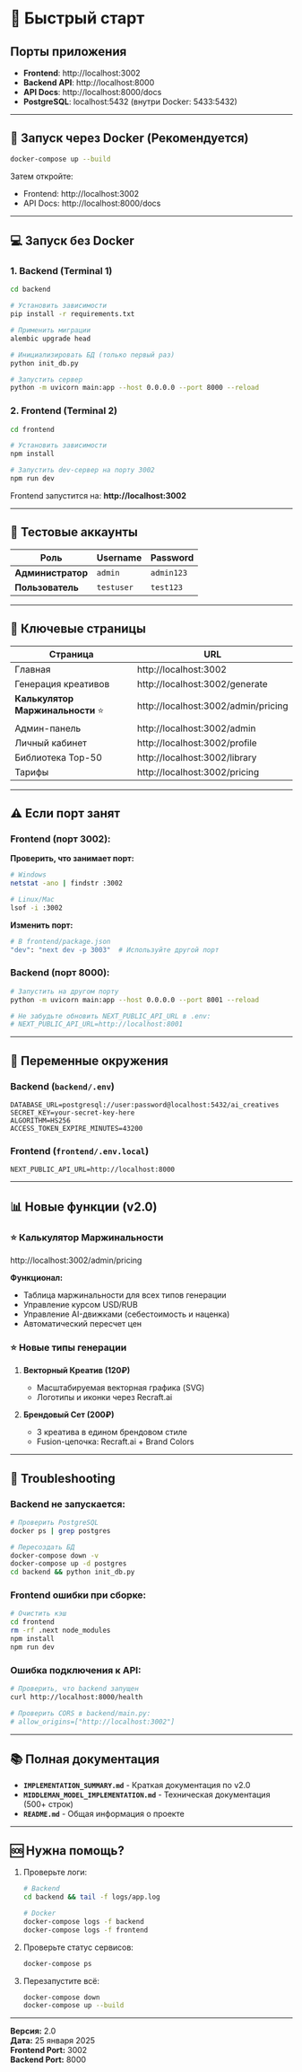 # 🚀 Быстрый старт

## Порты приложения

- **Frontend**: http://localhost:3002
- **Backend API**: http://localhost:8000
- **API Docs**: http://localhost:8000/docs
- **PostgreSQL**: localhost:5432 (внутри Docker: 5433:5432)

---

## 🐳 Запуск через Docker (Рекомендуется)

```bash
docker-compose up --build
```

Затем откройте:
- Frontend: http://localhost:3002
- API Docs: http://localhost:8000/docs

---

## 💻 Запуск без Docker

### 1. Backend (Terminal 1)

```bash
cd backend

# Установить зависимости
pip install -r requirements.txt

# Применить миграции
alembic upgrade head

# Инициализировать БД (только первый раз)
python init_db.py

# Запустить сервер
python -m uvicorn main:app --host 0.0.0.0 --port 8000 --reload
```

### 2. Frontend (Terminal 2)

```bash
cd frontend

# Установить зависимости
npm install

# Запустить dev-сервер на порту 3002
npm run dev
```

Frontend запустится на: **http://localhost:3002**

---

## 👤 Тестовые аккаунты

| Роль | Username | Password |
|------|----------|----------|
| **Администратор** | `admin` | `admin123` |
| **Пользователь** | `testuser` | `test123` |

---

## 🎯 Ключевые страницы

| Страница | URL |
|----------|-----|
| Главная | http://localhost:3002 |
| Генерация креативов | http://localhost:3002/generate |
| **Калькулятор Маржинальности** ⭐ | http://localhost:3002/admin/pricing |
| Админ-панель | http://localhost:3002/admin |
| Личный кабинет | http://localhost:3002/profile |
| Библиотека Top-50 | http://localhost:3002/library |
| Тарифы | http://localhost:3002/pricing |

---

## ⚠️ Если порт занят

### Frontend (порт 3002):

**Проверить, что занимает порт:**
```bash
# Windows
netstat -ano | findstr :3002

# Linux/Mac
lsof -i :3002
```

**Изменить порт:**
```bash
# В frontend/package.json
"dev": "next dev -p 3003"  # Используйте другой порт
```

### Backend (порт 8000):

```bash
# Запустить на другом порту
python -m uvicorn main:app --host 0.0.0.0 --port 8001 --reload

# Не забудьте обновить NEXT_PUBLIC_API_URL в .env:
# NEXT_PUBLIC_API_URL=http://localhost:8001
```

---

## 🔧 Переменные окружения

### Backend (`backend/.env`)

```env
DATABASE_URL=postgresql://user:password@localhost:5432/ai_creatives
SECRET_KEY=your-secret-key-here
ALGORITHM=HS256
ACCESS_TOKEN_EXPIRE_MINUTES=43200
```

### Frontend (`frontend/.env.local`)

```env
NEXT_PUBLIC_API_URL=http://localhost:8000
```

---

## 📊 Новые функции (v2.0)

### ⭐ Калькулятор Маржинальности
http://localhost:3002/admin/pricing

**Функционал:**
- Таблица маржинальности для всех типов генерации
- Управление курсом USD/RUB
- Управление AI-движками (себестоимость и наценка)
- Автоматический пересчет цен

### ⭐ Новые типы генерации

1. **Векторный Креатив (120₽)**
   - Масштабируемая векторная графика (SVG)
   - Логотипы и иконки через Recraft.ai

2. **Брендовый Сет (200₽)**
   - 3 креатива в едином брендовом стиле
   - Fusion-цепочка: Recraft.ai + Brand Colors

---

## 🐛 Troubleshooting

### Backend не запускается:

```bash
# Проверить PostgreSQL
docker ps | grep postgres

# Пересоздать БД
docker-compose down -v
docker-compose up -d postgres
cd backend && python init_db.py
```

### Frontend ошибки при сборке:

```bash
# Очистить кэш
cd frontend
rm -rf .next node_modules
npm install
npm run dev
```

### Ошибка подключения к API:

```bash
# Проверить, что backend запущен
curl http://localhost:8000/health

# Проверить CORS в backend/main.py:
# allow_origins=["http://localhost:3002"]
```

---

## 📚 Полная документация

- **`IMPLEMENTATION_SUMMARY.md`** - Краткая документация по v2.0
- **`MIDDLEMAN_MODEL_IMPLEMENTATION.md`** - Техническая документация (500+ строк)
- **`README.md`** - Общая информация о проекте

---

## 🆘 Нужна помощь?

1. Проверьте логи:
   ```bash
   # Backend
   cd backend && tail -f logs/app.log
   
   # Docker
   docker-compose logs -f backend
   docker-compose logs -f frontend
   ```

2. Проверьте статус сервисов:
   ```bash
   docker-compose ps
   ```

3. Перезапустите всё:
   ```bash
   docker-compose down
   docker-compose up --build
   ```

---

**Версия:** 2.0  
**Дата:** 25 января 2025  
**Frontend Port:** 3002  
**Backend Port:** 8000

